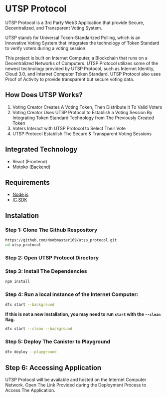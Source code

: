 # UTSP Protocol

UTSP Protocol is a 3rd Party Web3 Application that provide Secure, Decentralized, and Transparent Voting System.

UTSP stands for Universal Token-Standarized Polling, which is an Innovative Voting System that integrates the technology of Token Standard to verify voters during a voting session.

This project is built on Internet Computer, a Blockchain that runs on a Decentralized Networks of Computers. UTSP Protocol utilizes some of the newest technology provided by UTSP Protocol, such as Internet Identity, Cloud 3.0, and Internet Computer Token Standard. UTSP Protocol also uses Proof of Activity to provide transparent but secure voting data.


## How Does UTSP Works?
1. Voting Creator Creates A Voting Token, Then Distribute It To Valid Voters
2. Voting Creator Uses UTSP Protocol to Establish a Voting Session By Integrating Token Standard Technology from The Previously Created Token
3. Voters Interact with UTSP Protocol to Select Their Vote
4. UTSP Protocol Establish The Secure & Transparent Voting Sessions


## Integrated Technology

- React (Frontend)
- Motoko (Backend)

## Requirements

- [Node.js](https://nodejs.org/en/)
- [IC SDK](https://internetcomputer.org/docs/current/developer-docs/setup/quickstart)

## Instalation

### Step 1: Clone The Github Respository
```bash
https://github.com/Noobmaster169/utsp_protocol.git
cd utsp_protocol
```

### Step 2: Open UTSP Protocol Directory

### Step 3: Install The Dependencies
```bash
npm install
```
### Step 4: Run a local instance of the Internet Computer:

```bash
dfx start --background 
```

**If this is not a new installation, you may need to run `start` with the `--clean` flag.**

```bash
dfx start --clean --background
```

### Step 5: Deploy The Canister to Playground
```bash
dfx deploy --playground
```

## Step 6: Accessing Application

UTSP Protocol will be available and hosted on the Internet Computer Network.
Open The Link Provided during the Deployment Process to Access The Application.

